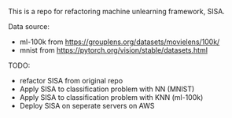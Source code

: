 This is a repo for refactoring machine unlearning framework, SISA.

Data source: 
- ml-100k from https://grouplens.org/datasets/movielens/100k/
- mnist from https://pytorch.org/vision/stable/datasets.html

TODO:
- refactor SISA from original repo
- Apply SISA to classification problem with NN (MNIST)
- Apply SISA to classification problem with KNN (ml-100k)
- Deploy SISA on seperate servers on AWS
